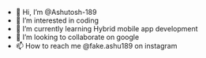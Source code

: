 - 👋 Hi, I’m @Ashutosh-189
- 👀 I’m interested in coding
- 🌱 I’m currently learning Hybrid mobile app development
- 💞️ I’m looking to collaborate on google
- 📫 How to reach me @fake.ashu189 on instagram

<!---
Ashutosh-189/Ashutosh-189 is a ✨ special ✨ repository because its `README.md` (this file) appears on your GitHub profile.
You can click the Preview link to take a look at your changes.

--->
